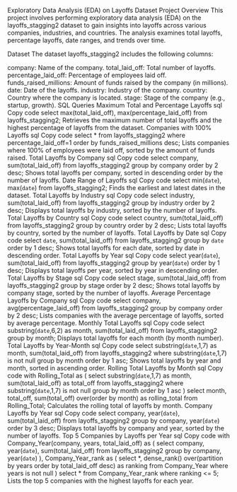 Exploratory Data Analysis (EDA) on Layoffs Dataset
Project Overview
This project involves performing exploratory data analysis (EDA) on the layoffs_stagging2 dataset to gain insights into layoffs across various companies, industries, and countries. The analysis examines total layoffs, percentage layoffs, date ranges, and trends over time.

Dataset
The dataset layoffs_stagging2 includes the following columns:

company: Name of the company.
total_laid_off: Total number of layoffs.
percentage_laid_off: Percentage of employees laid off.
funds_raised_millions: Amount of funds raised by the company (in millions).
date: Date of the layoffs.
industry: Industry of the company.
country: Country where the company is located.
stage: Stage of the company (e.g., startup, growth).
SQL Queries
Maximum Total and Percentage Layoffs
sql
Copy code
select max(total_laid_off), max(percentage_laid_off) from layoffs_stagging2;
Retrieves the maximum number of total layoffs and the highest percentage of layoffs from the dataset.
Companies with 100% Layoffs
sql
Copy code
select * from layoffs_stagging2 where percentage_laid_off=1 order by funds_raised_millions desc;
Lists companies where 100% of employees were laid off, sorted by the amount of funds raised.
Total Layoffs by Company
sql
Copy code
select company, sum(total_laid_off) from layoffs_stagging2 group by company order by 2 desc;
Shows total layoffs per company, sorted in descending order by the number of layoffs.
Date Range of Layoffs
sql
Copy code
select min(`date`), max(`date`) from layoffs_stagging2;
Finds the earliest and latest dates in the dataset.
Total Layoffs by Industry
sql
Copy code
select industry, sum(total_laid_off) from layoffs_stagging2 group by industry order by 2 desc;
Displays total layoffs by industry, sorted by the number of layoffs.
Total Layoffs by Country
sql
Copy code
select country, sum(total_laid_off) from layoffs_stagging2 group by country order by 2 desc;
Lists total layoffs by country, sorted by the number of layoffs.
Total Layoffs by Date
sql
Copy code
select `date`, sum(total_laid_off) from layoffs_stagging2 group by `date` order by 1 desc;
Shows total layoffs for each date, sorted by date in descending order.
Total Layoffs by Year
sql
Copy code
select year(`date`), sum(total_laid_off) from layoffs_stagging2 group by year(`date`) order by 1 desc;
Displays total layoffs per year, sorted by year in descending order.
Total Layoffs by Stage
sql
Copy code
select stage, sum(total_laid_off) from layoffs_stagging2 group by stage order by 2 desc;
Shows total layoffs by company stage, sorted by the number of layoffs.
Average Percentage Layoffs by Company
sql
Copy code
select company, avg(percentage_laid_off) from layoffs_stagging2 group by company order by 2 desc;
Lists companies with the average percentage of layoffs, sorted by average percentage.
Monthly Total Layoffs
sql
Copy code
select substring(`date`,6,2) as month, sum(total_laid_off) from layoffs_stagging2 group by month;
Displays total layoffs for each month (by month number).
Total Layoffs by Year-Month
sql
Copy code
select substring(`date`,1,7) as month, sum(total_laid_off) from layoffs_stagging2 where substring(`date`,1,7) is not null group by month order by 1 asc;
Shows total layoffs by year and month, sorted in ascending order.
Rolling Total Layoffs by Month
sql
Copy code
with Rolling_Total as (
    select substring(`date`,1,7) as month, sum(total_laid_off) as total_off from layoffs_stagging2 
    where substring(`date`,1,7) is not null 
    group by month 
    order by 1 asc
)
select month, total_off, sum(total_off) over(order by month) as rolling_total from Rolling_Total;
Calculates the rolling total of layoffs by month.
Company Layoffs by Year
sql
Copy code
select company, year(`date`), sum(total_laid_off) from layoffs_stagging2 group by company, year(`date`) order by 3 desc;
Displays total layoffs by company and year, sorted by the number of layoffs.
Top 5 Companies by Layoffs per Year
sql
Copy code
with Company_Year(company, years, total_laid_off) as (
    select company, year(`date`), sum(total_laid_off) from layoffs_stagging2 group by company, year(`date`)
),
Company_Year_rank as (
    select *, dense_rank() over(partition by years order by total_laid_off desc) as ranking from Company_Year where years is not null
)
select * from Company_Year_rank where ranking <= 5;
Lists the top 5 companies with the highest layoffs for each year.

